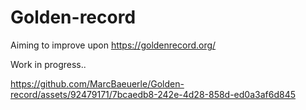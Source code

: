 # Golden-record
Aiming to improve upon https://goldenrecord.org/

Work in progress..


https://github.com/MarcBaeuerle/Golden-record/assets/92479171/7bcaedb8-242e-4d28-858d-ed0a3af6d845

